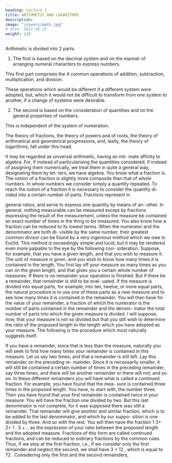 ```yaml
---
heading: Lecture 1
title: ARITHMETIC AND LOGARITHMS
description: 
image: "/covers/math.jpg"
# date: 2022-06-25
weight: 120
---
```



Arithmetic is divided into 2 parts.

1. The first is based on the decimal system and on the manner of arranging numeral characters to express numbers. 

This first part comprises the 4 common operations of addition, subtraction, multiplication, and division.

These operations which would be different if a different system were adopted, but, which it would not be difficult to transform from one system to another, if a change of systems were desirable.

2. The second is based on the consideration of quantities and on the general properties of numbers.

This is independent of the system of numeration.



The theory of fractions, the theory of powers and of roots, the theory of arithmetical and geometrical
progressions, and, lastly, the theory of logarithms, fall under this head.

<!-- I purpose to advance, here, some remarks on the different
branches of this part of arithmetic. -->

It may be regarded as universal arithmetic, having an inti-
mate affinity to algebra. For, if instead of particularising the
quantities considered, if instead of assigning them numerically,
we treat them in quite a general way, designating them by let-
ters, we have algebra.
You know what a fraction is. The notion of a fraction is
slightly more composite than that of whole numbers. In whole
numbers we consider simply a quantity repeated. To reach the
notion of a fraction it is necessary to consider the quantity di-
vided into a certain number of parts. Fractions represent in

general ratios, and serve to express one quantity by means of an-
other. In general, nothing measurable can be measured except
by fractions expressing the result of the measurement, unless the
measure be contained an exact number of times in the thing to
be measured.
You also know how a fraction can be reduced to its lowest
terms. When the numerator and the denominator are both di-
visible by the same number, their greatest common divisor can
be found by a very ingenious method which we owe to Euclid.
This method is exceedingly simple and lucid, but it may be
rendered even more palpable to the eye by the following con-
sideration. Suppose, for example, that you have a given length,
and that you wish to measure it. The unit of measure is given,
and you wish to know how many times it is contained in the
length. You first lay off your measure as many times as you can
on the given length, and that gives you a certain whole number
of measures. If there is no remainder your operation is finished.
But if there be a remainder, that remainder is still to be eval-
uated. If the measure is divided into equal parts, for example,
into ten, twelve, or more equal parts, the natural procedure is
to use one of these parts as a new measure and to see how many
times it is contained in the remainder. You will then have for
the value of your remainder, a fraction of which the numerator is
the number of parts contained in the remainder and the denom-
inator the total number of parts into which the given measure
is divided.
I will suppose, now, that your measure is not so divided but
that you still wish to determine the ratio of the proposed length
to the length which you have adopted as your measure. The
following is the procedure which most naturally suggests itself.

If you have a remainder, since that is less than the measure,
naturally you will seek to find how many times your remainder
is contained in this measure. Let us say two times, and that a
remainder is still left. Lay this remainder on the preceding re-
mainder. Since it is necessarily smaller, it will still be contained
a certain number of times in the preceding remainder, say three
times, and there will be another remainder or there will not; and
so on. In these different remainders you will have what is called
a continued fraction. For example, you have found that the mea-
sure is contained three times in the proposed length. You have,
to start with, the number three. Then you have found that your
first remainder is contained twice in your measure. You will
have the fraction one divided by two. But this last denominator
is not complete, for it was supposed there was still a remainder.
That remainder will give another and similar fraction, which is
to be added to the last denominator, and which by our suppo-
sition is one divided by three. And so with the rest. You will
then have the fraction
1
3+
2+
1
.
3 + ..
as the expression of your ratio between the proposed length and
the adopted measure.
Fractions of this form are called continued fractions, and can
be reduced to ordinary fractions by the common rules. Thus,
if we stop at the first fraction, i.e., if we consider only the first
remainder and neglect the second, we shall have 3 + 12 , which is
equal to 72 . Considering only the first and the second remainders,

